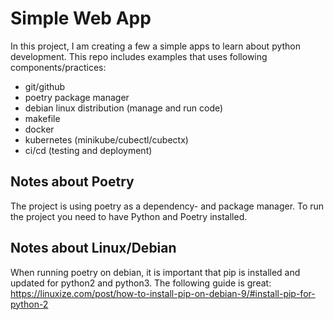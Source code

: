 # Simple Web App

In this project, I am creating a few  a simple apps to learn about python development.
This repo includes examples that uses following components/practices:

* git/github
* poetry package manager
* debian linux distribution (manage and run code)
* makefile
* docker
* kubernetes (minikube/cubectl/cubectx)
* ci/cd (testing and deployment)

## Notes about Poetry
The project is using poetry as a dependency- and package manager.
To run the project you need to have Python and Poetry installed.

## Notes about Linux/Debian

When running poetry on debian, it is important that pip is installed and updated for python2 and python3.
The following guide is great: https://linuxize.com/post/how-to-install-pip-on-debian-9/#install-pip-for-python-2
